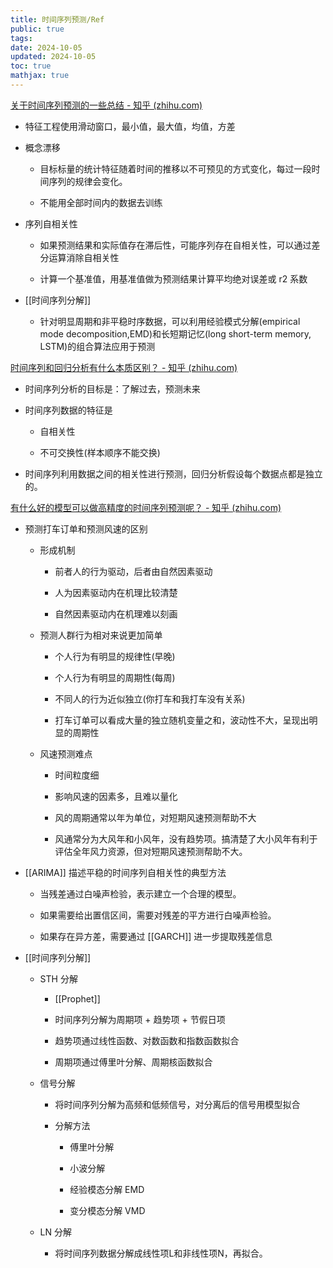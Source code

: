 ```yaml
---
title: 时间序列预测/Ref
public: true
tags:
date: 2024-10-05
updated: 2024-10-05
toc: true
mathjax: true
---
```


[关于时间序列预测的一些总结 - 知乎 (zhihu.com)](https://zhuanlan.zhihu.com/p/54413813)

  + 特征工程使用滑动窗口，最小值，最大值，均值，方差

  + 概念漂移

    + 目标标量的统计特征随着时间的推移以不可预见的方式变化，每过一段时间序列的规律会变化。

    + 不能用全部时间内的数据去训练

  + 序列自相关性

    + 如果预测结果和实际值存在滞后性，可能序列存在自相关性，可以通过差分运算消除自相关性

    + 计算一个基准值，用基准值做为预测结果计算平均绝对误差或 r2 系数

  + [[时间序列分解]]

    + 针对明显周期和非平稳时序数据，可以利用经验模式分解(empirical mode decomposition,EMD)和长短期记忆(long short-term memory, LSTM)的组合算法应用于预测

[时间序列和回归分析有什么本质区别？ - 知乎 (zhihu.com)](https://www.zhihu.com/question/337447961)

  + 时间序列分析的目标是：了解过去，预测未来

  + 时间序列数据的特征是

    + 自相关性

    + 不可交换性(样本顺序不能交换)

  + 时间序列利用数据之间的相关性进行预测，回归分析假设每个数据点都是独立的。

[有什么好的模型可以做高精度的时间序列预测呢？ - 知乎 (zhihu.com)](https://www.zhihu.com/question/21229371)

  + 预测打车订单和预测风速的区别


    + 形成机制

      + 前者人的行为驱动，后者由自然因素驱动

      + 人为因素驱动内在机理比较清楚

      + 自然因素驱动内在机理难以刻画

    + 预测人群行为相对来说更加简单

      + 个人行为有明显的规律性(早晚)

      + 个人行为有明显的周期性(每周)

      + 不同人的行为近似独立(你打车和我打车没有关系)

      + 打车订单可以看成大量的独立随机变量之和，波动性不大，呈现出明显的周期性

    + 风速预测难点

      + 时间粒度细

      + 影响风速的因素多，且难以量化

      + 风的周期通常以年为单位，对短期风速预测帮助不大

      + 风通常分为大风年和小风年，没有趋势项。搞清楚了大小风年有利于评估全年风力资源，但对短期风速预测帮助不大。

  + [[ARIMA]] 描述平稳的时间序列自相关性的典型方法

    + 当残差通过白噪声检验，表示建立一个合理的模型。

    + 如果需要给出置信区间，需要对残差的平方进行白噪声检验。

    + 如果存在异方差，需要通过 [[GARCH]] 进一步提取残差信息

  + [[时间序列分解]]

    + STH 分解

      + [[Prophet]]

      + 时间序列分解为周期项 + 趋势项 + 节假日项
      + 趋势项通过线性函数、对数函数和指数函数拟合

      + 周期项通过傅里叶分解、周期核函数拟合

    + 信号分解

      + 将时间序列分解为高频和低频信号，对分离后的信号用模型拟合

      + 分解方法

        + 傅里叶分解

        + 小波分解

        + 经验模态分解 EMD

        + 变分模态分解 VMD

    + LN 分解

      + 将时间序列数据分解成线性项L和非线性项N，再拟合。


